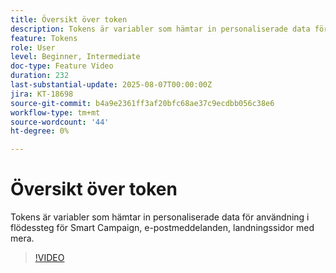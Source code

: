 ```yaml
---
title: Översikt över token
description: Tokens är variabler som hämtar in personaliserade data för användning i flödessteg för Smart Campaign, e-postmeddelanden, landningssidor med mera.
feature: Tokens
role: User
level: Beginner, Intermediate
doc-type: Feature Video
duration: 232
last-substantial-update: 2025-08-07T00:00:00Z
jira: KT-18698
source-git-commit: b4a9e2361ff3af20bfc68ae37c9ecdbb056c38e6
workflow-type: tm+mt
source-wordcount: '44'
ht-degree: 0%

---
```



# Översikt över token

Tokens är variabler som hämtar in personaliserade data för användning i flödessteg för Smart Campaign, e-postmeddelanden, landningssidor med mera.

>[!VIDEO](https://video.tv.adobe.com/v/3470576/?learn=on&enablevpops&captions=swe)
